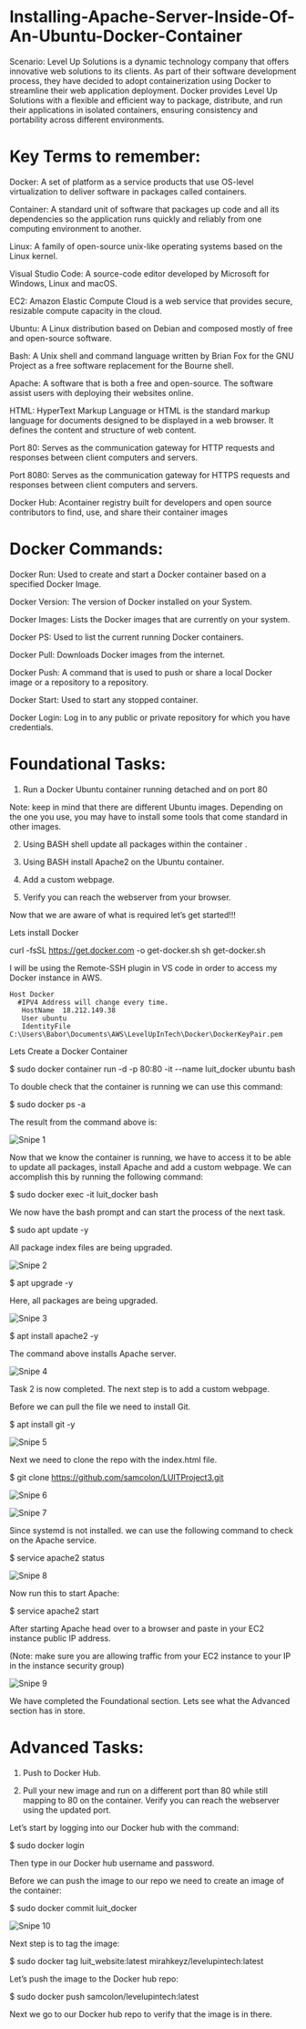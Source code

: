 # Installing-Apache-Server-Inside-Of-An-Ubuntu-Docker-Container

Scenario: Level Up Solutions is a dynamic technology company that offers innovative web solutions to its clients. As part of their software development process, they have decided to adopt containerization using Docker to streamline their web application deployment. Docker provides Level Up Solutions with a flexible and efficient way to package, distribute, and run their applications in isolated containers, ensuring consistency and portability across different environments.

# Key Terms to remember:

Docker: A set of platform as a service products that use OS-level virtualization to deliver software in packages called containers.

Container: A standard unit of software that packages up code and all its dependencies so the application runs quickly and reliably from one computing environment to another.

Linux: A family of open-source unix-like operating systems based on the Linux kernel.

Visual Studio Code: A source-code editor developed by Microsoft for Windows, Linux and macOS.

EC2: Amazon Elastic Compute Cloud is a web service that provides secure, resizable compute capacity in the cloud.

Ubuntu: A Linux distribution based on Debian and composed mostly of free and open-source software.

Bash: A Unix shell and command language written by Brian Fox for the GNU Project as a free software replacement for the Bourne shell.

Apache: A software that is both a free and open-source. The software assist users with deploying their websites online.

HTML: HyperText Markup Language or HTML is the standard markup language for documents designed to be displayed in a web browser. It defines the content and structure of web content.

Port 80: Serves as the communication gateway for HTTP requests and responses between client computers and servers.

Port 8080: Serves as the communication gateway for HTTPS requests and responses between client computers and servers.

Docker Hub: Acontainer registry built for developers and open source contributors to find, use, and share their container images

# Docker Commands:

Docker Run: Used to create and start a Docker container based on a specified Docker Image.

Docker Version: The version of Docker installed on your System.

Docker Images: Lists the Docker images that are currently on your system.

Docker PS: Used to list the current running Docker containers.

Docker Pull: Downloads Docker images from the internet.

Docker Push: A command that is used to push or share a local Docker image or a repository to a repository.

Docker Start: Used to start any stopped container.

Docker Login: Log in to any public or private repository for which you have credentials.

# Foundational Tasks:

1. Run a Docker Ubuntu container running detached and on port 80

Note: keep in mind that there are different Ubuntu images. Depending on the one you use, you may have to install some tools that come standard in other images.

2. Using BASH shell update all packages within the container .

3. Using BASH install Apache2 on the Ubuntu container.

4. Add a custom webpage.

5. Verify you can reach the webserver from your browser.

Now that we are aware of what is required let’s get started!!!

Lets install Docker

curl -fsSL https://get.docker.com -o get-docker.sh 
sh get-docker.sh

I will be using the Remote-SSH plugin in VS code in order to access my Docker instance in AWS. 

```
Host Docker
  #IPV4 Address will change every time.
   HostName  18.212.149.38
   User ubuntu
   IdentityFile C:\Users\Babor\Documents\AWS\LevelUpInTech\Docker\DockerKeyPair.pem
```

Lets Create a Docker Container

$ sudo docker container run -d -p 80:80 -it --name luit_docker ubuntu bash

To double check that the container is running we can use this command:

$ sudo docker ps -a

The result from the command above is:

![Snipe 1](https://github.com/Mirahkeyz/Installing-Apache-Server-Inside-Of-An-Ubuntu-Docker-Container/assets/134533695/9bed484d-e92e-46a0-ace2-7907be2c8d20)

Now that we know the container is running, we have to access it to be able to update all packages, install Apache and add a custom webpage. We can accomplish this by running the following command:

$ sudo docker exec -it luit_docker bash

We now have the bash prompt and can start the process of the next task.

$ sudo apt update -y

All package index files are being upgraded.

![Snipe 2](https://github.com/Mirahkeyz/Installing-Apache-Server-Inside-Of-An-Ubuntu-Docker-Container/assets/134533695/1c56cfa7-cdab-4aa1-a1b9-1087cc397e54)

$ apt upgrade -y

Here, all packages are being upgraded.

![Snipe 3](https://github.com/Mirahkeyz/Installing-Apache-Server-Inside-Of-An-Ubuntu-Docker-Container/assets/134533695/f89060c4-7591-4205-9f05-d0726ed58281)

$ apt install apache2 -y

The command above installs Apache server.

![Snipe 4](https://github.com/Mirahkeyz/Installing-Apache-Server-Inside-Of-An-Ubuntu-Docker-Container/assets/134533695/ca796321-3c0b-4f34-81fd-7b71620ad07e)

Task 2 is now completed. The next step is to add a custom webpage.

Before we can pull the file we need to install Git.

$ apt install git -y

![Snipe 5](https://github.com/Mirahkeyz/Installing-Apache-Server-Inside-Of-An-Ubuntu-Docker-Container/assets/134533695/cca978e1-cbfa-4251-bdba-074c2e3d64fb)

Next we need to clone the repo with the index.html file.

$ git clone https://github.com/samcolon/LUITProject3.git

![Snipe 6](https://github.com/Mirahkeyz/Installing-Apache-Server-Inside-Of-An-Ubuntu-Docker-Container/assets/134533695/44d7ece5-0476-4393-b936-1d66ea8245bf)

![Snipe 7](https://github.com/Mirahkeyz/Installing-Apache-Server-Inside-Of-An-Ubuntu-Docker-Container/assets/134533695/4fb0a6b3-1e44-4594-bf6d-56ae944945ac)

Since systemd is not installed. we can use the following command to check on the Apache service.

$ service apache2 status

![Snipe 8](https://github.com/Mirahkeyz/Installing-Apache-Server-Inside-Of-An-Ubuntu-Docker-Container/assets/134533695/d9d9511f-ac17-4d60-bf1c-0b0b20c9b184)

Now run this to start Apache:

$ service apache2 start

After starting Apache head over to a browser and paste in your EC2 instance public IP address.

(Note: make sure you are allowing traffic from your EC2 instance to your IP in the instance security group)

![Snipe 9](https://github.com/Mirahkeyz/Installing-Apache-Server-Inside-Of-An-Ubuntu-Docker-Container/assets/134533695/9ae09d52-4453-4e11-bf54-18d66fccce5c)

 We have completed the Foundational section. Lets see what the Advanced section has in store.

# Advanced Tasks:

1. Push to Docker Hub.

2. Pull your new image and run on a different port than 80 while still mapping to 80 on the container. Verify you can reach the webserver using the updated port.

Let’s start by logging into our Docker hub with the command:

$ sudo docker login

Then type in our Docker hub username and password.

Before we can push the image to our repo we need to create an image of the container:

$ sudo docker commit luit_docker

![Snipe 10](https://github.com/Mirahkeyz/Installing-Apache-Server-Inside-Of-An-Ubuntu-Docker-Container/assets/134533695/28b4d9e5-c562-468e-bbd9-db5247b38098)

Next step is to tag the image:

$ sudo docker tag luit_website:latest mirahkeyz/levelupintech:latest

Let’s push the image to the Docker hub repo:

$ sudo docker push samcolon/levelupintech:latest

Next we go to our Docker hub repo to verify that the image is in there.





















































































